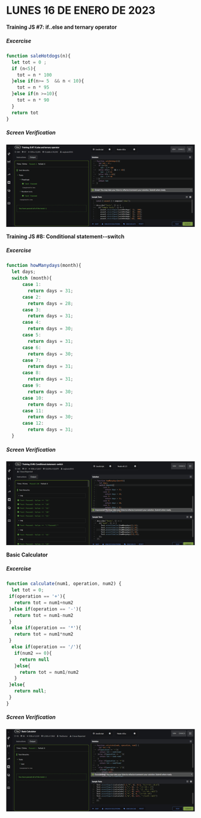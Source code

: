 # LUNES 16 DE ENERO DE 2023

**Training JS #7: if..else and ternary operator**

##### Excercise
```javascript
function saleHotdogs(n){
  let tot = 0 ;
  if (n<5){
    tot = n * 100
  }else if(n>= 5  && n < 10){
    tot = n * 95
  }else if(n >=10){
    tot = n * 90
  } 
  return tot
}
```
##### Screen Verification
![image](https://github.com/Lal0gg/core-code-from-scratch-readme/blob/main/Week8/Captura%20de%20pantalla%202023-01-16%20192349.png)

**Training JS #8: Conditional statement--switch**

##### Excercise
```javascript
function howManydays(month){
  let days;
  switch (month){
      case 1:
        return days = 31;    
      case 2:
        return days = 28;      
      case 3:
        return days = 31;
      case 4: 
        return days = 30;
      case 5:
        return days = 31;
      case 6:
        return days = 30;
      case 7:
        return days = 31;     
      case 8:
        return days = 31;      
      case 9:
        return days = 30;      
      case 10:
        return days = 31;     
      case 11:
        return days = 30;
      case 12: 
        return days = 31;
  }
```

##### Screen Verification
![image](https://github.com/Lal0gg/core-code-from-scratch-readme/blob/main/Week8/Captura%20de%20pantalla%202023-01-16%20194842.png)

**Basic Calculator**

##### Excercise
```javascript
function calculate(num1, operation, num2) {
  let tot = 0;
 if(operation == '+'){
   return tot = num1+num2
 }else if(operation == '-'){
   return tot = num1-num2
 }
  else if(operation == '*'){
   return tot = num1*num2
 }
  else if(operation == '/'){
   if(num2 == 0){
     return null
   }else{
     return tot = num1/num2
   }
 }else{
   return null;
 }
}
```

##### Screen Verification
![image](https://github.com/Lal0gg/core-code-from-scratch-readme/blob/main/Week8/Captura%20de%20pantalla%202023-01-16%20195453.png)


